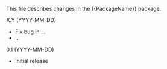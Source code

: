 This file describes changes in the {{PackageName}} package.

X.Y (YYYY-MM-DD)
  - Fix bug in ...
  - ...

0.1 (YYYY-MM-DD)
  - Initial release
